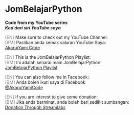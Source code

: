 # JomBelajarPython

**Code from my YouTube series**\
_**Kod dari siri YouTube saya**_

<span style="color:gray">[EN]</span> Make sure to check out my YouTube Channel:\
<span style="color:grey">[BM]</span> Pastikan anda semak saluran YouTube Saya:\
[AkaruiYami Code](https://www.youtube.com/channel/UCS_MEhU_i7IEJxF_alaztzw)

<span style="color:grey">[EN]</span> This is the JomBelajarPython Playlist:\
<span style="color:grey">[BM]</span> Ini adalah senarai main JomBelajarPython:\
[JomBelajarPython Playlist](https://www.youtube.com/watch?v=drvLCq18tYI&list=PLMzyOn0orr7xsBBkWcLykORswhq1SDyJg)

<span style="color:grey">[EN]</span> You can also follow me in Facebook:\
<span style="color:grey">[BM]</span> Anda boleh ikuti saya di Facebook:\
[@AkaruiYamiCode](https://www.facebook.com/AkaruiYamiCode)

<span style="color:grey">[EN]</span> If you are interest to give some donation:\
<span style="color:grey">[BM]</span> Jika anda berminat, anda boleh beri sedikit sumbangan:\
[Donation Through Streamlabs](https://streamlabs.com/akaruiyamicode)
